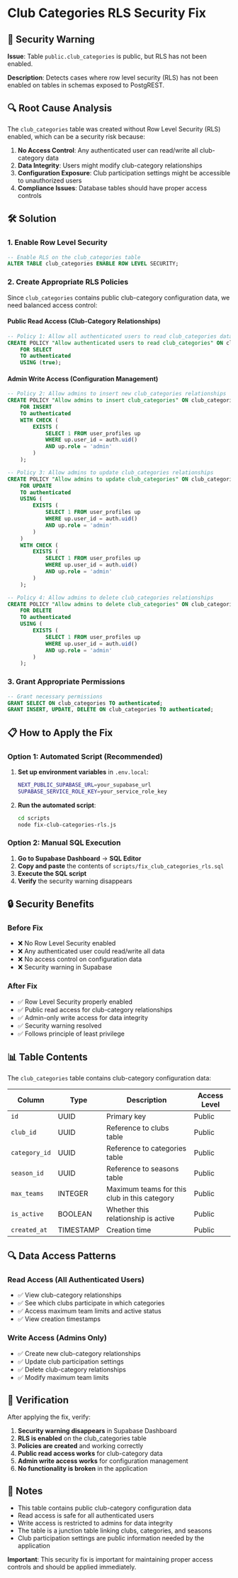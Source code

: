 # Club Categories RLS Security Fix

## 🚨 Security Warning

**Issue**: Table `public.club_categories` is public, but RLS has not been enabled.

**Description**: Detects cases where row level security (RLS) has not been enabled on tables in schemas exposed to PostgREST.

## 🔍 Root Cause Analysis

The `club_categories` table was created without Row Level Security (RLS) enabled, which can be a security risk because:

1. **No Access Control**: Any authenticated user can read/write all club-category data
2. **Data Integrity**: Users might modify club-category relationships
3. **Configuration Exposure**: Club participation settings might be accessible to unauthorized users
4. **Compliance Issues**: Database tables should have proper access controls

## 🛠️ Solution

### 1. Enable Row Level Security

```sql
-- Enable RLS on the club_categories table
ALTER TABLE club_categories ENABLE ROW LEVEL SECURITY;
```

### 2. Create Appropriate RLS Policies

Since `club_categories` contains public club-category configuration data, we need balanced access control:

#### Public Read Access (Club-Category Relationships)
```sql
-- Policy 1: Allow all authenticated users to read club_categories data
CREATE POLICY "Allow authenticated users to read club_categories" ON club_categories
    FOR SELECT
    TO authenticated
    USING (true);
```

#### Admin Write Access (Configuration Management)
```sql
-- Policy 2: Allow admins to insert new club_categories relationships
CREATE POLICY "Allow admins to insert club_categories" ON club_categories
    FOR INSERT
    TO authenticated
    WITH CHECK (
        EXISTS (
            SELECT 1 FROM user_profiles up 
            WHERE up.user_id = auth.uid() 
            AND up.role = 'admin'
        )
    );

-- Policy 3: Allow admins to update club_categories relationships
CREATE POLICY "Allow admins to update club_categories" ON club_categories
    FOR UPDATE
    TO authenticated
    USING (
        EXISTS (
            SELECT 1 FROM user_profiles up 
            WHERE up.user_id = auth.uid() 
            AND up.role = 'admin'
        )
    )
    WITH CHECK (
        EXISTS (
            SELECT 1 FROM user_profiles up 
            WHERE up.user_id = auth.uid() 
            AND up.role = 'admin'
        )
    );

-- Policy 4: Allow admins to delete club_categories relationships
CREATE POLICY "Allow admins to delete club_categories" ON club_categories
    FOR DELETE
    TO authenticated
    USING (
        EXISTS (
            SELECT 1 FROM user_profiles up 
            WHERE up.user_id = auth.uid() 
            AND up.role = 'admin'
        )
    );
```

### 3. Grant Appropriate Permissions

```sql
-- Grant necessary permissions
GRANT SELECT ON club_categories TO authenticated;
GRANT INSERT, UPDATE, DELETE ON club_categories TO authenticated;
```

## 📋 How to Apply the Fix

### Option 1: Automated Script (Recommended)

1. **Set up environment variables** in `.env.local`:
   ```bash
   NEXT_PUBLIC_SUPABASE_URL=your_supabase_url
   SUPABASE_SERVICE_ROLE_KEY=your_service_role_key
   ```

2. **Run the automated script**:
   ```bash
   cd scripts
   node fix-club-categories-rls.js
   ```

### Option 2: Manual SQL Execution

1. **Go to Supabase Dashboard** → **SQL Editor**
2. **Copy and paste** the contents of `scripts/fix_club_categories_rls.sql`
3. **Execute the SQL script**
4. **Verify** the security warning disappears

## 🔒 Security Benefits

### Before Fix
- ❌ No Row Level Security enabled
- ❌ Any authenticated user could read/write all data
- ❌ No access control on configuration data
- ❌ Security warning in Supabase

### After Fix
- ✅ Row Level Security properly enabled
- ✅ Public read access for club-category relationships
- ✅ Admin-only write access for data integrity
- ✅ Security warning resolved
- ✅ Follows principle of least privilege

## 📊 Table Contents

The `club_categories` table contains club-category configuration data:

| Column | Type | Description | Access Level |
|--------|------|-------------|--------------|
| `id` | UUID | Primary key | Public |
| `club_id` | UUID | Reference to clubs table | Public |
| `category_id` | UUID | Reference to categories table | Public |
| `season_id` | UUID | Reference to seasons table | Public |
| `max_teams` | INTEGER | Maximum teams for this club in this category | Public |
| `is_active` | BOOLEAN | Whether this relationship is active | Public |
| `created_at` | TIMESTAMP | Creation time | Public |

## 🔍 Data Access Patterns

### Read Access (All Authenticated Users)
- ✅ View club-category relationships
- ✅ See which clubs participate in which categories
- ✅ Access maximum team limits and active status
- ✅ View creation timestamps

### Write Access (Admins Only)
- ✅ Create new club-category relationships
- ✅ Update club participation settings
- ✅ Delete club-category relationships
- ✅ Modify maximum team limits

## 🧪 Verification

After applying the fix, verify:

1. **Security warning disappears** in Supabase Dashboard
2. **RLS is enabled** on the club_categories table
3. **Policies are created** and working correctly
4. **Public read access works** for club-category data
5. **Admin write access works** for configuration management
6. **No functionality is broken** in the application

## 📝 Notes

- This table contains public club-category configuration data
- Read access is safe for all authenticated users
- Write access is restricted to admins for data integrity
- The table is a junction table linking clubs, categories, and seasons
- Club participation settings are public information needed by the application

**Important**: This security fix is important for maintaining proper access controls and should be applied immediately.
